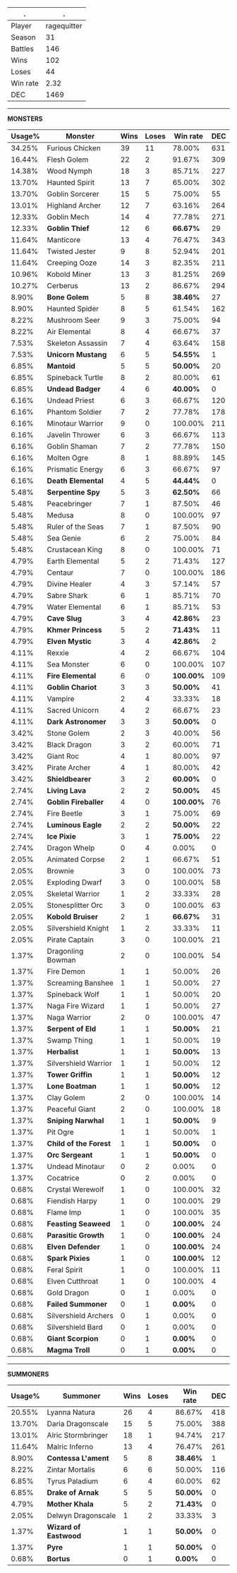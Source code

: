 .|.
|-|-
Player|ragequitter
Season|31
Battles|146
Wins|102
Loses|44
Win rate|2.32
DEC|1469

---
**MONSTERS**

Usage%|Monster|Wins|Loses|Win rate|DEC|
-|-|-|-|-|-|
34.25%|Furious Chicken|39|11|78.00%|631|
16.44%|Flesh Golem|22|2|91.67%|309|
14.38%|Wood Nymph|18|3|85.71%|227|
13.70%|Haunted Spirit|13|7|65.00%|302|
13.70%|Goblin Sorcerer|15|5|75.00%|55|
13.01%|Highland Archer|12|7|63.16%|264|
12.33%|Goblin Mech|14|4|77.78%|271|
12.33%|**Goblin Thief**|12|6|**66.67%**|29|
11.64%|Manticore|13|4|76.47%|343|
11.64%|Twisted Jester|9|8|52.94%|201|
11.64%|Creeping Ooze|14|3|82.35%|211|
10.96%|Kobold Miner|13|3|81.25%|269|
10.27%|Cerberus|13|2|86.67%|294|
8.90%|**Bone Golem**|5|8|**38.46%**|27|
8.90%|Haunted Spider|8|5|61.54%|162|
8.22%|Mushroom Seer|9|3|75.00%|94|
8.22%|Air Elemental|8|4|66.67%|37|
7.53%|Skeleton Assassin|7|4|63.64%|158|
7.53%|**Unicorn Mustang**|6|5|**54.55%**|1|
6.85%|**Mantoid**|5|5|**50.00%**|20|
6.85%|Spineback Turtle|8|2|80.00%|61|
6.85%|**Undead Badger**|4|6|**40.00%**|0|
6.16%|Undead Priest|6|3|66.67%|120|
6.16%|Phantom Soldier|7|2|77.78%|178|
6.16%|Minotaur Warrior|9|0|100.00%|211|
6.16%|Javelin Thrower|6|3|66.67%|113|
6.16%|Goblin Shaman|7|2|77.78%|150|
6.16%|Molten Ogre|8|1|88.89%|145|
6.16%|Prismatic Energy|6|3|66.67%|97|
6.16%|**Death Elemental**|4|5|**44.44%**|0|
5.48%|**Serpentine Spy**|5|3|**62.50%**|66|
5.48%|Peacebringer|7|1|87.50%|46|
5.48%|Medusa|8|0|100.00%|97|
5.48%|Ruler of the Seas|7|1|87.50%|90|
5.48%|Sea Genie|6|2|75.00%|84|
5.48%|Crustacean King|8|0|100.00%|71|
4.79%|Earth Elemental|5|2|71.43%|127|
4.79%|Centaur|7|0|100.00%|186|
4.79%|Divine Healer|4|3|57.14%|57|
4.79%|Sabre Shark|6|1|85.71%|70|
4.79%|Water Elemental|6|1|85.71%|53|
4.79%|**Cave Slug**|3|4|**42.86%**|23|
4.79%|**Khmer Princess**|5|2|**71.43%**|11|
4.79%|**Elven Mystic**|3|4|**42.86%**|2|
4.11%|Rexxie|4|2|66.67%|104|
4.11%|Sea Monster|6|0|100.00%|107|
4.11%|**Fire Elemental**|6|0|**100.00%**|109|
4.11%|**Goblin Chariot**|3|3|**50.00%**|41|
4.11%|Vampire|2|4|33.33%|18|
4.11%|Sacred Unicorn|4|2|66.67%|23|
4.11%|**Dark Astronomer**|3|3|**50.00%**|0|
3.42%|Stone Golem|2|3|40.00%|56|
3.42%|Black Dragon|3|2|60.00%|71|
3.42%|Giant Roc|4|1|80.00%|97|
3.42%|Pirate Archer|4|1|80.00%|42|
3.42%|**Shieldbearer**|3|2|**60.00%**|0|
2.74%|**Living Lava**|2|2|**50.00%**|45|
2.74%|**Goblin Fireballer**|4|0|**100.00%**|76|
2.74%|Fire Beetle|3|1|75.00%|69|
2.74%|**Luminous Eagle**|2|2|**50.00%**|22|
2.74%|**Ice Pixie**|3|1|**75.00%**|22|
2.74%|Dragon Whelp|0|4|0.00%|0|
2.05%|Animated Corpse|2|1|66.67%|51|
2.05%|Brownie|3|0|100.00%|73|
2.05%|Exploding Dwarf|3|0|100.00%|58|
2.05%|Skeletal Warrior|1|2|33.33%|28|
2.05%|Stonesplitter Orc|3|0|100.00%|63|
2.05%|**Kobold Bruiser**|2|1|**66.67%**|31|
2.05%|Silvershield Knight|1|2|33.33%|11|
2.05%|Pirate Captain|3|0|100.00%|21|
1.37%|Dragonling Bowman|2|0|100.00%|54|
1.37%|Fire Demon|1|1|50.00%|26|
1.37%|Screaming Banshee|1|1|50.00%|27|
1.37%|Spineback Wolf|1|1|50.00%|20|
1.37%|Naga Fire Wizard|1|1|50.00%|27|
1.37%|Naga Warrior|2|0|100.00%|47|
1.37%|**Serpent of Eld**|1|1|**50.00%**|21|
1.37%|Swamp Thing|1|1|50.00%|19|
1.37%|**Herbalist**|1|1|**50.00%**|13|
1.37%|Silvershield Warrior|1|1|50.00%|12|
1.37%|**Tower Griffin**|1|1|**50.00%**|12|
1.37%|**Lone Boatman**|1|1|**50.00%**|12|
1.37%|Clay Golem|2|0|100.00%|14|
1.37%|Peaceful Giant|2|0|100.00%|18|
1.37%|**Sniping Narwhal**|1|1|**50.00%**|9|
1.37%|Pit Ogre|1|1|50.00%|1|
1.37%|**Child of the Forest**|1|1|**50.00%**|0|
1.37%|**Orc Sergeant**|1|1|**50.00%**|0|
1.37%|Undead Minotaur|0|2|0.00%|0|
1.37%|Cocatrice|0|2|0.00%|0|
0.68%|Crystal Werewolf|1|0|100.00%|32|
0.68%|Fiendish Harpy|1|0|100.00%|29|
0.68%|Flame Imp|1|0|100.00%|35|
0.68%|**Feasting Seaweed**|1|0|**100.00%**|24|
0.68%|**Parasitic Growth**|1|0|**100.00%**|24|
0.68%|**Elven Defender**|1|0|**100.00%**|24|
0.68%|**Spark Pixies**|1|0|**100.00%**|12|
0.68%|Feral Spirit|1|0|100.00%|11|
0.68%|Elven Cutthroat|1|0|100.00%|4|
0.68%|Gold Dragon|0|1|0.00%|0|
0.68%|**Failed Summoner**|0|1|**0.00%**|0|
0.68%|Silvershield Archers|0|1|0.00%|0|
0.68%|Silvershield Bard|0|1|0.00%|0|
0.68%|**Giant Scorpion**|0|1|**0.00%**|0|
0.68%|**Magma Troll**|0|1|**0.00%**|0|

---
**SUMMONERS**

Usage%|Summoner|Wins|Loses|Win rate|DEC|
-|-|-|-|-|-|
20.55%|Lyanna Natura|26|4|86.67%|418|
13.70%|Daria Dragonscale|15|5|75.00%|388|
13.01%|Alric Stormbringer|18|1|94.74%|217|
11.64%|Malric Inferno|13|4|76.47%|261|
8.90%|**Contessa L'ament**|5|8|**38.46%**|1|
8.22%|Zintar Mortalis|6|6|50.00%|116|
6.85%|Tyrus Paladium|6|4|60.00%|62|
6.85%|**Drake of Arnak**|5|5|**50.00%**|0|
4.79%|**Mother Khala**|5|2|**71.43%**|0|
2.05%|Delwyn Dragonscale|1|2|33.33%|3|
1.37%|**Wizard of Eastwood**|1|1|**50.00%**|0|
1.37%|**Pyre**|1|1|**50.00%**|0|
0.68%|**Bortus**|0|1|**0.00%**|0|
